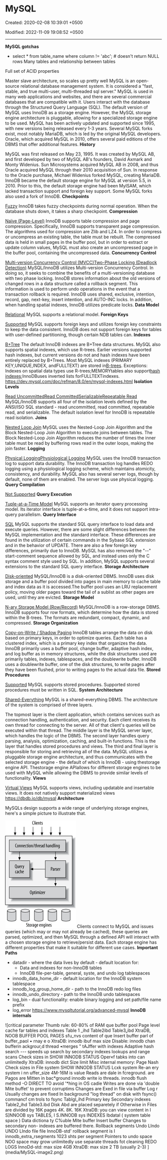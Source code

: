 # MySQL

Created: 2020-02-08 10:39:01 +0500

Modified: 2022-11-09 19:08:52 +0500

---

**MySQL gotchas**
-   select * from table_name where column != 'abc'; # doesn't return NULL rows
Many tables and relationship between tables

Full set of ACID properties

Master slave architecture, so scales up pretty well
MySQL is an open-source relational database management system. It is considered a "fast, stable, and true multi-user, multi-threaded sql server." MySQL is used in many web applications and websites, and there are several commercial databases that are compatible with it. Users interact with the database through the Structured Query Language (SQL). The default version of MySQL uses InnoDB as a storage engine. However, the MySQL storage engine architecture is pluggable, allowing for a specialized storage engine to be used. MySQL has been actively updated and supported since 1995, with new versions being released every 1-3 years. Several MySQL forks exist, most notably MariaDB, which is led by the original MySQL developers. Oracle, which acquired MySQL in 2010, offers several paid editions of the DBMS that offer additional features.
**History**

MySQL was first released on May 23, 1995. It was created by MySQL AB, and first developed by two of MySQL AB's founders, David Axmark and Monty Widenius. Sun Microsystems acquired MySQL AB in 2008, and thus Oracle acquired MySQL through their 2010 acquisition of Sun. In response to the Oracle purchase, Michael Widenius forked MySQL, creating MariaDB.
InnoDB became the default storage engine for MySQL at version 5.5, in 2010. Prior to this, the default storage engine had been MyISAM, which lacked transaction support and foreign key support. Some MySQL forks also used a fork of InnoDB.
**Checkpoints**

[Fuzzy](https://dbdb.io/browse?checkpoints=fuzzy)
InnoDB takes fuzzy checkpoints during normal operation. When the database shuts down, it takes a sharp checkpoint.
**Compression**

[Naïve (Page-Level)](https://dbdb.io/browse?compression=naive-page-level)
InnoDB supports table compression and page compression. Specifically, InnoDB supports transparent page compression. The algorithms used for compression are Zlib and LZ4. In order to compress or uncompress an existing table, the table must be rebuilt. The compressed data is held in small pages in the buffer pool, but in order to extract or update column values, MySQL must also create an uncompressed page in the buffer pool, containing the uncompressed data.
**Concurrency Control**

[Multi-version Concurrency Control (MVCC)](https://dbdb.io/browse?concurrency-control=multi-version-concurrency-control-mvcc)[Two-Phase Locking (Deadlock Detection)](https://dbdb.io/browse?concurrency-control=two-phase-locking-deadlock-detection)
MySQL/InnoDB utilizes Multi-version Concurrency Control. In doing so, it seeks to combine the benefits of a multi-versioning database with two phase locking. InnoDB stores information about the old versions of changed rows in a data structure called a rollback segment. This information is used to perform undo operations in the event that a transaction rollback is required. InnoDB uses shared, exclusive, intention, record, gap, next-key, insert intention, and AUTO-INC locks. In addition, when handling spatial indexes, InnoDB utilizes predicate locks.
**Data Model**

[Relational](https://dbdb.io/browse?data-model=relational)
MySQL supports a relational model.
**Foreign Keys**

[Supported](https://dbdb.io/browse?foreign-keys=supported)
MySQL supports foreign keys and utilizes foreign key constraints to keep the data consistent. InnoDB does not support foreign keys for tables with user-defined partitioning, though certain NDB tables can.
**Indexes**

[B+Tree](https://dbdb.io/browse?indexes=btree)
The default InnoDB indexes are B+Tree data structures. MySQL also supports spatial indexes, which use R-trees. Earlier versions supported hash indexes, but current versions do not and hash indexes have been entirely replaced by B+Trees.
Most MySQL indexes (PRIMARY KEY,UNIQUE,INDEX, andFULLTEXT) are stored in[B-trees](https://dev.mysql.com/doc/refman/8.0/en/glossary.html#glos_b_tree). Exceptions: Indexes on spatial data types use R-trees;MEMORYtables also support[hash indexes](https://dev.mysql.com/doc/refman/8.0/en/glossary.html#glos_hash_index);InnoDBuses inverted lists forFULLTEXTindexes.
<https://dev.mysql.com/doc/refman/8.0/en/mysql-indexes.html>
**Isolation Levels**

[Read Uncommitted](https://dbdb.io/browse?isolation-levels=read-uncommitted)[Read Committed](https://dbdb.io/browse?isolation-levels=read-committed)[Serializable](https://dbdb.io/browse?isolation-levels=serializable)[Repeatable Read](https://dbdb.io/browse?isolation-levels=repeatable-read)
MySQL/InnoDB supports all four of the isolation levels defined by the ANSI/ISO SQL standard - read uncommitted, read committed, repeatable read, and serializable. The default isolation level for InnoDB is repeatable read isolation.
**Joins**

[Nested Loop Join](https://dbdb.io/browse?joins=nested-loop-join)
MySQL uses the Nested-Loop Join Algorithm and the Block Nested-Loop Join Algorithm to execute joins between tables. The Block Nested-Loop Join Algorithm reduces the number of times the inner table must be read by buffering rows read in the outer loops, making the join faster.
**Logging**

[Physical Logging](https://dbdb.io/browse?logging=physical-logging)[Physiological Logging](https://dbdb.io/browse?logging=physiological-logging)
MySQL uses the InnoDB transaction log to support data durability. The InnoDB transaction log handles REDO logging using a physiological logging scheme, which maintains atomicity, consistency, and durability. MySQL also has several server logs, though by default, none of them are enabled. The server logs use physical logging.
**Query Compilation**

[Not Supported](https://dbdb.io/browse?query-compilation=not-supported)
**Query Execution**

[Tuple-at-a-Time Model](https://dbdb.io/browse?query-execution=tuple-at-a-time-model)
MySQL supports an iterator query processing model. Its iterator interface is tuple-at-a-time, and it does not support intra-query parallelism.
**Query Interface**

[SQL](https://dbdb.io/browse?query-interface=sql)
MySQL supports the standard SQL query interface to load data and execute queries. However, there are some slight differences between the MySQL implementation and the standard interface. These differences are found in the utilization of certain commands in the Sybase SQL extension and in the behavior of UPDATE. There are also a few foreign key differences, primarily due to InnoDB. MySQL has also removed the "--" start-comment sequence allowed by SQL, and instead uses only the C syntax comment style used by SQL. In addition, MySQL supports several extensions to the standard SQL query interface.
**Storage Architecture**

[Disk-oriented](https://dbdb.io/browse?storage-architecture=disk-oriented)
MySQL/InnoDB is a disk-oriented DBMS. InnoDB uses disk storage and a buffer pool divided into pages in main memory to cache table and index data as it is accessed.The buffer pool uses an LRU replacement policy, moving older pages toward the tail of a sublist as other pages are used, until they are evicted.
**Storage Model**

[N-ary Storage Model (Row/Record)](https://dbdb.io/browse?storage-model=n-ary-storage-model-rowrecord)
MySQL/InnoDB is a row-storage DBMS. InnoDB supports four row formats, which determine how the data is stored within the B-trees. The formats are redundant, compact, dynamic, and compressed.
**Storage Organization**

[Copy-on-Write / Shadow Paging](https://dbdb.io/browse?storage-organization=copy-on-write-shadow-paging)
InnoDB tables arrange the data on disk based on primary keys, in order to optimize queries. Each table has a clustered index, which is a primary key index that organizes the data. InnoDB primarily uses a buffer pool, change buffer, adaptive hash index, and log buffer as in memory structures, while the disk structures used are primarily tables, indexes, tablespaces, and the doublewrite buffer. InnoDB uses a doublewrite buffer, one of the disk structures, to write pages after they have been flushed, prior to writing pages to the actual data file.
**Stored Procedures**

[Supported](https://dbdb.io/browse?stored-procedures=supported)
MySQL supports stored procedures. Supported stored procedures must be written in SQL.
**System Architecture**

[Shared-Everything](https://dbdb.io/browse?system-architecture=shared-everything)
MySQL is a shared-everything DBMS. The architecture of the system is comprised of three layers.

The topmost layer is the client application, which contains services such as connection handling, authentication, and security. Each client receives its own thread for connecting to the server. All of that client's queries will be executed within that thread.
The middle layer is the MySQL server layer, which handles the logic of the DBMS. The second layer handles query parsing, analysis, optimization, caching, and built-in functions. This is the layer that handles stored procedures and views.
The third and final layer is responsible for storing and retrieving all of the data. MySQL utilizes a pluggable storage engine architecture, and thus communicates with the selected storage engine - the default of which is InnoDB - using thestorage engine API. Thestorage engine APIallows for different storage engines to be used with MySQL while allowing the DBMS to provide similar levels of functionality.
**Views**

[Virtual Views](https://dbdb.io/browse?views=virtual-views)
MySQL supports views, including updatable and insertable views. It does not natively support materialized views
<https://dbdb.io/db/mysql>
**Architecture**

MySQLs design supports a wide range of underlying storage engines, here's a simple picture to illustrate that.

![Image for post](media/MySQL-image1.png)
Clients connect to MySQL and issues queries (which may or may not already be cached), these queries are parsed, optimized, and then MySQL through a defined API will interact with a chosen storage engine to retrieve/persist data. Each storage engine has different properties that make it suitable for different use cases.
**Important Paths**
-   datadir - where the data lives by default - default location for:
    -   Data and indexes for non-InnoDB tables
    -   InnoDB file-per-table, general, syste, and undo log tablespaces
-   innodb_data_home_dir - default location for the InnoDB system tablespace
-   innodb_log_group_home_dir - path to the InnoDB redo log files
-   innodb_undo_directory - path to the InnoDB undo tablespaces
-   log_bin - dual functionality: enable binary logging and set path/file name prefix
-   log_error
<https://www.mysqltutorial.org/advanced-mysql>
**InnoDB internals**

![critical parameter Thumb rule: 60-80% of RAM que buffer pool Page level cache far tables and indexes Table 1 _ihd Table2ibd Table3„ibd XtraDB, NOOB BUFFER POOL PAGES sfu_nvs content of que Insert buffer parl of buffer_paol • rnay e o XtraDB: innodb ibuf max size Disable: innodb chan bufferin ackgrour,d thread •merges " tAJffer with indexes Adaptive hash search --- speeds up search by secondary indexes lookups and range scans Check sizes in SHOW INNODB STATUS Oper«f tabks into can unlimitedly XtraDB: innodb dict Size limit Misc internal memory: Page Nash Check sizes in File system SHOW INNODB STATUS Lcxk system Re-an ery system i nn uffer_size 4M-16M is value Reads are dale in fcreground. are Pagos are Mitten in bac*ground innodb write io threads. innodb flush method -O DIRECT TO avoid '*hing in OS cadie Writes are done via 'double Mite buffet' to prevent corruptims Changes are Exed in file via buffer Log r Usually changes are fixed In background "log thread" on disk with fsync() commancf cm trols to fsync Tablgl_ihd Primary key Secondary indexes Table2„ihd Table3.ibd Disk Abd are placed separetely if Otherwise in Files are divided by 16K pages 4K. 8K. 16K XtraDB: you can view content in I S]NNOOB sys TABLES, I S.INNODB sys INDEXES lbdatal ( system table space ) Data dictiona ty C%uble Mite buffer Insert buffer Changes to secondary non- indexes are buffered there. Rollback segments Undo Llndo UNDO Llndo file file InnoDB-std' rollback segment is I innodb_extra_rsegments 1023 shts per segment Pointers to undo space NOO space may grow unlimitedly use separate threads fot cleaning REDO LOGS InnoDd-std: max size 4GB XtraDB: max size 2 TB (usually 2-3) ](media/MySQL-image2.png)